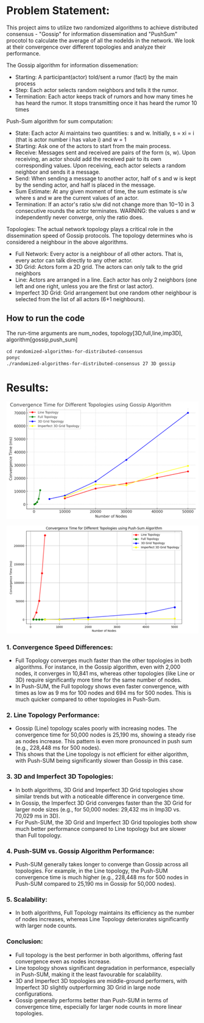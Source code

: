 # Problem Statement:
This project aims to utilize two randomized algorithms to achieve distributed consensus - "Gossip" for information dissemination and "PushSum" procotol to calculate the average of all the nodeIds in the network. We look at their convergence over different topologies and analyze their performance.

The Gossip algorithm for information dissemenation:
- Starting: A participant(actor) told/sent a rumor (fact) by the main process
- Step: Each actor selects random neighbors and tells it the rumor.
- Termination: Each actor keeps track of rumors and how many times he has heard the rumor.
It stops transmitting once it has heard the rumor 10 times

Push-Sum algorithm for sum computation:
- State: Each actor Ai maintains two quantities: s and w. Initially, s = xi = i (that is actor number
i has value i) and w = 1
- Starting: Ask one of the actors to start from the main process.
- Receive: Messages sent and received are pairs of the form (s, w). Upon receiving, an actor
should add the received pair to its own corresponding values. Upon receiving, each actor
selects a random neighbor and sends it a message.
- Send: When sending a message to another actor, half of s and w is kept by the sending actor,
and half is placed in the message.
- Sum Estimate: At any given moment of time, the sum estimate is s/w where s and w are the
current values of an actor.
- Termination: If an actor's ratio s/w did not change more than 10−10 in 3 consecutive rounds
the actor terminates. WARNING: the values s and w independently never converge, only the
ratio does.

Topologies:
The actual network topology plays a critical role in the dissemination speed of Gossip protocols. The
topology determines who is considered a neighbour in the above algorithms.
- Full Network: Every actor is a neighbour of all other actors. That is, every actor can talk
directly to any other actor.
- 3D Grid: Actors form a 2D grid. The actors can only talk to the grid neighbors
- Line: Actors are arranged in a line. Each actor has only 2 neighbors (one left and one right,
unless you are the first or last actor).
- Imperfect 3D Grid: Grid arrangement but one random other neighbour is selected from the
list of all actors (6+1 neighbours).

## How to run the code

The run-time arguments are num_nodes, topology[3D,full,line,imp3D], algorithm[gossip,push_sum]

```
cd randomized-algorithms-for-distributed-consensus
ponyc
./randomized-algorithms-for-distributed-consensus 27 3D gossip
```

# Results:
![Gossip Procotol convergence over various topologies](image-1.png)


![PushSum Procotol convergence over various topologies](image.png)

### 1. Convergence Speed Differences:
- Full Topology converges much faster than the other topologies in both algorithms. For
instance, in the Gossip algorithm, even with 2,000 nodes, it converges in 10,841 ms, whereas
other topologies (like Line or 3D) require significantly more time for the same number of
nodes.
- In Push-SUM, the Full topology shows even faster convergence, with times as low as 9 ms for
100 nodes and 694 ms for 500 nodes. This is much quicker compared to other topologies in
Push-Sum.
### 2. Line Topology Performance:
- Gossip (Line) topology scales poorly with increasing nodes. The convergence time for 50,000
nodes is 25,190 ms, showing a steady rise as nodes increase. This pattern is even more
pronounced in push sum (e.g., 228,448 ms for 500 nodes).
- This shows that the Line topology is not efficient for either algorithm, with Push-SUM being
significantly slower than Gossip in this case.
### 3. 3D and Imperfect 3D Topologies:
- In both algorithms, 3D Grid and Imperfect 3D Grid topologies show similar trends but with a
noticeable difference in convergence time.
- In Gossip, the Imperfect 3D Grid converges faster than the 3D Grid for larger node sizes (e.g.,
for 50,000 nodes: 29,432 ms in Imp3D vs. 70,029 ms in 3D).
- For Push-SUM, the 3D Grid and Imperfect 3D Grid topologies both show much better
performance compared to Line topology but are slower than Full topology.
### 4. Push-SUM vs. Gossip Algorithm Performance:
- Push-SUM generally takes longer to converge than Gossip across all topologies. For example,
in the Line topology, the Push-SUM convergence time is much higher (e.g., 228,448 ms for
500 nodes in Push-SUM compared to 25,190 ms in Gossip for 50,000 nodes).
### 5. Scalability:
- In both algorithms, Full Topology maintains its efficiency as the number of nodes increases,
whereas Line Topology deteriorates significantly with larger node counts.

### Conclusion:
- Full topology is the best performer in both algorithms, offering fast convergence even as
nodes increase.
- Line topology shows significant degradation in performance, especially in Push-SUM, making
it the least favourable for scalability.
- 3D and Imperfect 3D topologies are middle-ground performers, with Imperfect 3D slightly
outperforming 3D Grid in large node configurations.
- Gossip generally performs better than Push-SUM in terms of convergence time, especially
for larger node counts in more linear topologies.
